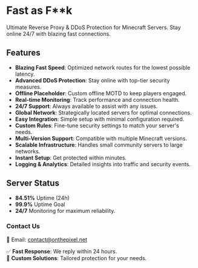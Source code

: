 # Fast as F**k

Ultimate Reverse Proxy & DDoS Protection for Minecraft Servers. Stay online 24/7 with blazing fast connections.

## Features
- **Blazing Fast Speed**: Optimized network routes for the lowest possible latency.
- **Advanced DDoS Protection**: Stay online with top-tier security measures.
- **Offline Placeholder**: Custom offline MOTD to keep players engaged.
- **Real-time Monitoring**: Track performance and connection health.
- **24/7 Support**: Always available to assist with any issues.
- **Global Network**: Strategically located servers for optimal connections.
- **Easy Integration**: Simple setup with minimal configuration required.
- **Custom Rules**: Fine-tune security settings to match your server's needs.
- **Multi-Version Support**: Compatible with multiple Minecraft versions.
- **Scalable Infrastructure**: Handles small community servers to large networks.
- **Instant Setup**: Get protected within minutes.
- **Logging & Analytics**: Detailed insights into traffic and security events.

## Server Status
- **84.51%** Uptime (24h)
- **99.9%** Uptime Goal
- **24/7** Monitoring for maximum reliability.

### Contact Us
📧 Email: [contact@onthepixel.net](mailto:contact@onthepixel.net)

✅ **Fast Response**: We reply within 24 hours.  
🎯 **Custom Solutions**: Tailored protection for your needs.  
